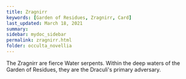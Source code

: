 ```yaml
---
title: Zragnirr
keywords: [Garden of Residues, Zragnirr, Card]
last_updated: March 18, 2021
summary: 
sidebar: mydoc_sidebar
permalink: zragnirr.html
folder: occulta_novellia
---
```


The Zragnirr are fierce Water serpents. Within the deep waters of the Garden of Residues, they are the Draculi's primary adversary.
